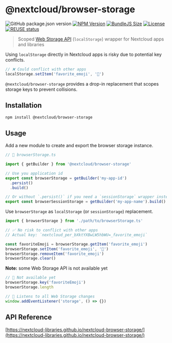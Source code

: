 <!--
  - SPDX-FileCopyrightText: 2020 Nextcloud GmbH and Nextcloud contributors
  - SPDX-License-Identifier: GPL-3.0-or-later
-->

# @nextcloud/browser-storage

![GitHub package.json version](https://img.shields.io/github/package-json/v/nextcloud-libraries/nextcloud-browser-storage?style=flat) [![NPM Version](https://img.shields.io/npm/v/%40nextcloud%2Fbrowser-storage?style=flat)](https://npmjs.org/@nextcloud/browser-storage)
[![BundleJS Size](https://deno.bundlejs.com/badge?q=@nextcloud/browser-storage&treeshake=%5B%7B+getBuilder+%7D%5D)](https://bundlejs.com/?q=%40nextcloud%2Fbrowser-storage%400.4.0&treeshake=%5B%7B+getBuilder+%7D%5D)
[![License](https://img.shields.io/github/license/nextcloud-libraries/nextcloud-browser-storage)](https://github.com/nextcloud-libraries/nextcloud-browser-storage/blob/main/LICENSE)
[![REUSE status](https://api.reuse.software/badge/github.com/nextcloud-libraries/nextcloud-browser-storage)](https://api.reuse.software/info/github.com/nextcloud-libraries/nextcloud-browser-storage)

> Scoped [Web Storage API](https://developer.mozilla.org/en-US/docs/Web/API/Web_Storage_API) (`localStorage`) wrapper for Nextcloud apps and libraries

Using `localStorage` directly in Nextcloud apps is risky due to potential key conflicts.

```ts
// ❌ Could conflict with other apps
localStorage.setItem('favorite_emoji', '💙')
```

`@nextcloud/browser-storage` provides a drop-in replacement that scopes storage keys to prevent collisions.

## Installation

```sh
npm install @nextcloud/browser-storage
```

## Usage

Add a new module to create and export the browser storage instance.

```ts
// 📁 browserStorage.ts

import { getBuilder } from '@nextcloud/browser-storage'

// Use you application id
export const browserStorage = getBuilder('my-app-id')
  .persist()
  .build()

// Or without `.persist()` if you need a `sessionStorage` wrapper instead of a `localStorage`
export const browserSessionStorage = getBuilder('my-app-name').build()
```

Use `browserStorage` as `localStorage` (or `sessionStorage`) replacement.

```ts
import { browserStorage } from './path/to/browserStorage.ts'

// ✅ No risk to conflict with other apps
// Actual key: `nextcloud_per_bXktYXBwLW5hbWU=_favorite_emoji`

const favoriteEmoji = browserStorage.getItem('favorite_emoji')
browserStorage.setItem('favorite_emoji', '💙')
browserStorage.removeItem('favorite_emoji')
browserStorage.clear()
```

**Note:** some Web Storage API is not available yet

```ts
// 🚧 Not available yet
browserStorage.key('favoriteEmoji') 
browserStorage.length

// 🚧 Listens to all Web Storage changes
window.addEventListener('storage', () => {})
```

## API Reference

[https://nextcloud-libraries.github.io/nextcloud-browser-storage/](https://nextcloud-libraries.github.io/nextcloud-browser-storage/)
